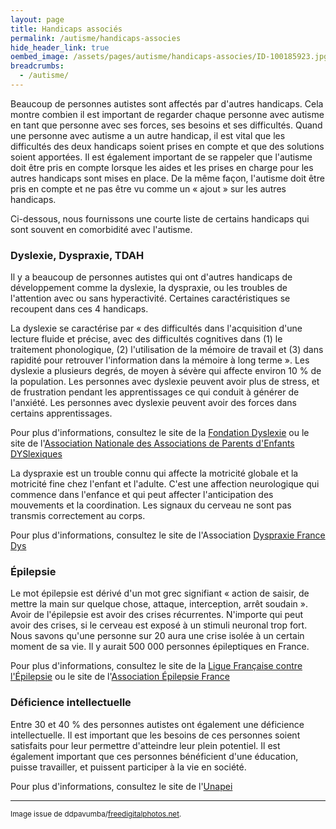 ```yaml
---
layout: page
title: Handicaps associés
permalink: /autisme/handicaps-associes
hide_header_link: true
oembed_image: /assets/pages/autisme/handicaps-associes/ID-100185923.jpg
breadcrumbs:
  - /autisme/
---
```

Beaucoup de personnes autistes sont affectés par d'autres handicaps.
Cela montre combien il est important de regarder chaque personne avec autisme
en tant que personne avec ses forces, ses besoins et ses difficultés.
Quand une personne avec autisme a un autre handicap, il est vital que les difficultés
des deux handicaps soient prises en compte et que des solutions soient apportées.
Il est également important de se rappeler que l'autisme doit être pris en compte
lorsque les aides et les prises en charge pour les autres handicaps sont mises en place.
De la même façon, l'autisme doit être pris en compte et ne pas être vu comme un
«&nbsp;ajout&nbsp;» sur les autres handicaps.

Ci-dessous, nous fournissons une courte liste de certains handicaps qui sont souvent
en comorbidité avec l'autisme.

<amp-img class="left" width="300" height="200" src="{{ site.amp_img_cache_url }}/assets/pages/autisme/handicaps-associes/ID-100185923.jpg" alt="ID-100185923"></amp-img>

### Dyslexie, Dyspraxie, TDAH

Il y a beaucoup de personnes autistes qui ont d'autres handicaps de développement
comme la dyslexie, la dyspraxie, ou les troubles de l'attention avec ou sans hyperactivité.
Certaines caractéristiques se recoupent dans ces 4 handicaps.

La dyslexie se caractérise par «&nbsp;des difficultés dans l'acquisition d'une lecture fluide et précise, avec des difficultés cognitives dans (1) le traitement phonologique, (2) l'utilisation de la mémoire de travail et (3) dans rapidité pour retrouver l'information dans la mémoire à long terme&nbsp;».
Les dyslexie a plusieurs degrés, de moyen à sévère qui affecte environ 10&nbsp;% de la population.
Les personnes avec dyslexie peuvent avoir plus de stress, et de frustration pendant les apprentissages ce qui conduit à générer de l'anxiété.
Les personnes avec dyslexie peuvent avoir des forces dans certains apprentissages.

Pour plus d'informations, consultez le site de la [Fondation Dyslexie](http://www.fondation-dyslexie.org) ou le site de l'[Association Nationale des Associations de Parents d'Enfants DYSlexiques](http://www.apedys.org/dyslexie/index.php?op=edito)


La dyspraxie est un trouble connu qui affecte la motricité globale et la motricité fine chez l'enfant et l'adulte.
C'est une affection neurologique qui commence dans l'enfance et qui peut affecter l'anticipation des mouvements et la coordination. Les signaux du cerveau ne sont pas transmis correctement au corps.

Pour plus d'informations, consultez le site de l'Association [Dyspraxie France Dys](http://www.dyspraxies.fr/)

### Épilepsie
Le mot épilepsie est dérivé d'un mot grec signifiant «&nbsp;action de saisir, de mettre la main sur quelque chose, attaque, interception, arrêt soudain&nbsp;».
Avoir de l'épilepsie est avoir des crises récurrentes. N'importe qui peut avoir des crises, si le cerveau est exposé à un stimuli neuronal trop fort.
Nous savons qu'une personne sur 20 aura une crise isolée à un certain moment de sa vie.
Il y aurait 500 000 personnes épileptiques en France.

Pour plus d'informations, consultez le site de la [Ligue Française contre l'Épilepsie](http://www.lfce.fr/Ligue-Francaise-contre-l-Epilepsie-LFCE_a101.html) ou le site de l'[Association Épilepsie France](http://www.epilepsie-france.com/lepilepsie/maladie/en-quelques-mots.html)

### Déficience intellectuelle

Entre 30 et 40&nbsp;% des personnes autistes ont également une déficience intellectuelle.
Il est important que les besoins de ces personnes soient satisfaits pour leur permettre d'atteindre leur plein potentiel.
Il est également important que ces personnes bénéficient d'une éducation, puisse travailler, et puissent participer à la vie en société.

Pour plus d'informations, consultez le site de l'[Unapei](http://www.unapei.org/)

---
<small>Image issue de ddpavumba/<a href="http://www.freedigitalphotos.net">freedigitalphotos.net</a>.</small>

